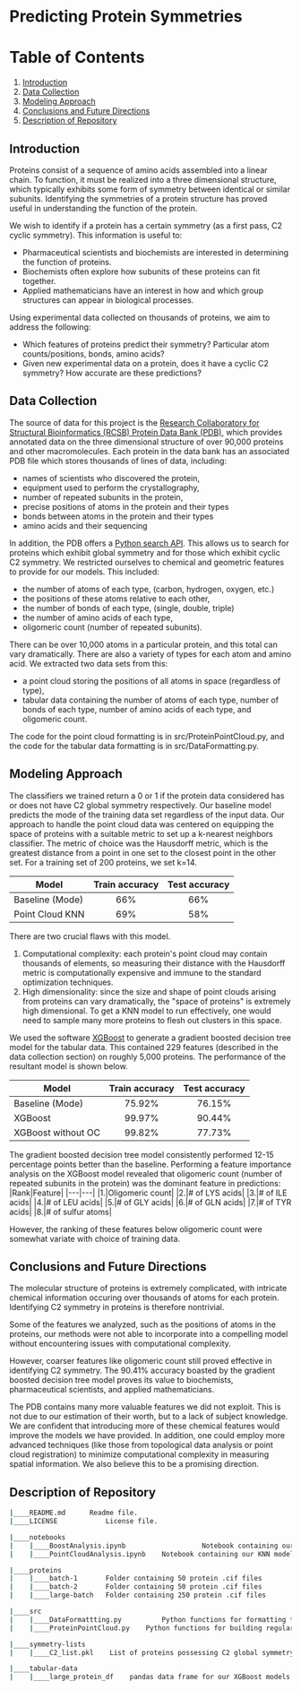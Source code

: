 # Predicting Protein Symmetries

# Table of Contents
1. [Introduction](#Introduction)
2. [Data Collection](#Data-Collection)
4. [Modeling Approach](#Modeling-Approach)
5. [Conclusions and Future Directions](#Conclusions-and-Future-Directions)
6. [Description of Repository](#Description-of-Repository)

## Introduction
Proteins consist of a sequence of amino acids assembled into a linear chain. To function, it must be realized into a three dimensional structure, which typically exhibits some form of symmetry between identical or similar subunits. Identifying the symmetries of a protein structure has proved useful in understanding the function of the protein. 

We wish to identify if a protein has a certain symmetry (as a first pass, C2 cyclic symmetry). This information is useful to:
- Pharmaceutical scientists and biochemists are interested in determining the function of proteins.
- Biochemists often explore how subunits of these proteins can fit together.
- Applied mathematicians have an interest in how and which group structures can appear in biological processes.

Using experimental data collected on thousands of proteins, we aim to address the following:
- Which features of proteins predict their symmetry? Particular atom counts/positions, bonds, amino acids?
- Given new experimental data on a protein, does it have a cyclic C2 symmetry? How accurate are these predictions?

## Data Collection
The source of data for this project is the [Research Collaboratory for Structural Bioinformatics (RCSB) Protein Data Bank (PDB)](https://www.rcsb.org/), which provides annotated data on the three dimensional structure of over 90,000 proteins and other macromolecules. 
Each protein in the data bank has an associated PDB file which stores thousands of lines of data, including:
- names of scientists who discovered the protein,
- equipment used to perform the crystallography,
- number of repeated subunits in the protein,
- precise positions of atoms in the protein and their types
- bonds between atoms in the protein and their types
- amino acids and their sequencing

In addition, the PDB offers a [Python search API](https://search.rcsb.org/#search-api). This allows us to search for proteins which exhibit global symmetry and for those which exhibit cyclic C2 symmetry.
We restricted ourselves to chemical and geometric features to provide for our models. This included:
- the number of atoms of each type, (carbon, hydrogen, oxygen, etc.)
- the positions of these atoms relative to each other,
- the number of bonds of each type, (single, double, triple)
- the number of amino acids of each type,
- oligomeric count (number of repeated subunits).

There can be over 10,000 atoms in a particular protein, and this total can vary dramatically. There are also a variety of types for each atom and amino acid.
We extracted two data sets from this:
- a point cloud storing the positions of all atoms in space (regardless of type),
- tabular data containing the number of atoms of each type, number of bonds of each type, number of amino acids of each type, and oligomeric count.

The code for the point cloud formatting is in src/ProteinPointCloud.py, and the code for the tabular data formatting is in src/DataFormatting.py.

## Modeling Approach
The classifiers we trained return a 0 or 1 if the protein data considered has or does not have C2 global symmetry respectively. Our baseline model predicts the mode of the training data set regardless of the input data.
Our approach to handle the point cloud data was centered on equipping the space of proteins with a suitable metric to set up a k-nearest neighbors classifier. The metric of choice was the Hausdorff metric, which is the greatest distance from a point in one set to the closest point in the other set. For a training set of 200 proteins, we set k=14.

|Model|Train accuracy|Test accuracy|
|---|:---:|:---:|
|Baseline (Mode)| 66%| 66%|
|Point Cloud KNN| 69%| 58%|

There are two crucial flaws with this model. 
1. Computational complexity: each protein's point cloud may contain thousands of elements, so measuring their distance with the Hausdorff metric is computationally expensive and immune to the standard optimization techniques.
2. High dimensionality: since the size and shape of point clouds arising from proteins can vary dramatically, the "space of proteins" is extremely high dimensional. To get a KNN model to run effectively, one would need to sample many more proteins to flesh out clusters in this space.

We used the software [XGBoost](https://xgboost.readthedocs.io/en/stable/) to generate a gradient boosted decision tree model for the tabular data. This contained 229 features (described in the data collection section) on roughly 5,000 proteins. The performance of the resultant model is shown below.

|Model|Train accuracy|Test accuracy|
|---|:---:|:---:|
|Baseline (Mode)| 75.92%| 76.15%|
|XGBoost| 99.97%| 90.44%|
|XGBoost without OC| 99.82%| 77.73%|

The gradient boosted decision tree model consistently performed 12-15 percentage points better than the baseline. Performing a feature importance analysis on the XGBoost model revealed that oligomeric count (number of repeated subunits in the protein) was the dominant feature in predictions:
|Rank|Feature|
|---|---|
|1.|Oligomeric count|
|2.|# of LYS acids|
|3.|# of ILE acids|
|4.|# of LEU acids|
|5.|# of GLY acids|
|6.|# of GLN acids|
|7.|# of TYR acids|
|8.|# of sulfur atoms|

However, the ranking of these features below oligomeric count were somewhat variate with choice of training data.

## Conclusions and Future Directions
The molecular structure of proteins is extremely complicated, with intricate chemical information occuring over thousands of atoms for each protein. Identifying C2 symmetry in proteins is therefore nontrivial. 

Some of the features we analyzed, such as the positions of atoms in the proteins, our methods were not able to incorporate into a compelling model without encountering issues with computational complexity.

However, coarser features like oligomeric count still proved effective in identifying C2 symmetry. The 90.41% accuracy boasted by the gradient boosted decision tree model proves its value to biochemists, pharmaceutical scientists, and applied mathematicians.

The PDB contains many more valuable features we did not exploit. This is not due to our estimation of their worth, but to a lack of subject knowledge. We are confident that introducing more of these chemical features would improve the models we have provided.
In addition, one could employ more advanced techniques (like those from topological data analysis or point cloud registration) to minimize computational complexity in measuring spatial information. We also believe this to be a promising direction.

## Description of Repository
```bash
|____README.md		Readme file.
|____LICENSE			License file.

|____notebooks
|    |____BoostAnalysis.ipynb					Notebook containing our GBDC classifier
|    |____PointCloudAnalysis.ipynb    Notebook containing our KNN model

|____proteins
|    |____batch-1       Folder containing 50 protein .cif files
|    |____batch-2       Folder containing 50 protein .cif files
|    |____large-batch   Folder containing 250 protein .cif files

|____src
|    |____DataFormattting.py 		  Python functions for formatting tabular data from proteins
|    |____ProteinPointCloud.py    Python functions for building regularized point clouds from proteins

|____symmetry-lists
|    |____C2_list.pkl    List of proteins possessing C2 global symmetry, retrieved from PDB query.

|____tabular-data
|    |____large_protein_df    pandas data frame for our XGBoost models

